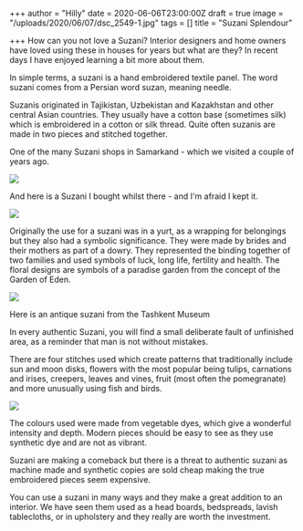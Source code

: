 +++
author = "Hilly"
date = 2020-06-06T23:00:00Z
draft = true
image = "/uploads/2020/06/07/dsc_2549-1.jpg"
tags = []
title = "Suzani Splendour"

+++
How can you not love a Suzani? Interior designers and home owners have loved using these in houses for years but what are they? In recent days I have enjoyed learning a bit more about them.

In simple terms, a suzani is a hand embroidered textile panel. The word suzani comes from a Persian word suzan, meaning needle.

Suzanis originated in Tajikistan, Uzbekistan and Kazakhstan and other central Asian countries. They usually have a cotton base (sometimes silk) which is embroidered in a cotton or silk thread. Quite often suzanis are made in two pieces and stitched together.

One of the many Suzani shops in Samarkand - which we visited a couple of years ago.

![](/uploads/2020/06/07/img_2705.jpg)

And here is a Suzani I bought whilst there - and I'm afraid I kept it.

![](/uploads/2020/06/07/img_5929.jpg)

Originally the use for a suzani was in a yurt, as a wrapping for belongings but they also had a symbolic significance. They were made by brides and their mothers as part of a dowry. They represented the binding together of two families and used symbols of luck, long life, fertility and health. The floral designs are symbols of a paradise garden from the concept of the Garden of Eden.

![](/uploads/2020/06/07/img_3160.JPG)

Here is an antique suzani from the Tashkent Museum

In every authentic Suzani, you will find a small deliberate fault of unfinished area, as a reminder that man is not without mistakes.

There are four stitches used which create patterns that traditionally include sun and moon disks, flowers with the most popular being tulips, carnations and irises, creepers, leaves and vines, fruit (most often the pomegranate) and more unusually using fish and birds.

![](/uploads/2020/06/07/img_3161.jpg)

The colours used were made from vegetable dyes, which give a wonderful intensity and depth. Modern pieces should be easy to see as they use synthetic dye and are not as vibrant.

Suzani are making a comeback but there is a threat to authentic suzani as machine made and synthetic copies are sold cheap making the true embroidered pieces seem expensive.

You can use a suzani in many ways and they make a great addition to an interior. We have seen them used as a head boards, bedspreads, lavish tablecloths, or in upholstery and they really are worth the investment.